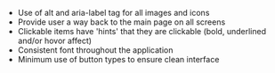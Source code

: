- Use of alt and aria-label tag for all images and icons
- Provide user a way back to the main page on all screens
- Clickable items have 'hints' that they are clickable (bold, underlined and/or hovor affect)
- Consistent font throughout the application
- Minimum use of button types to ensure clean interface
